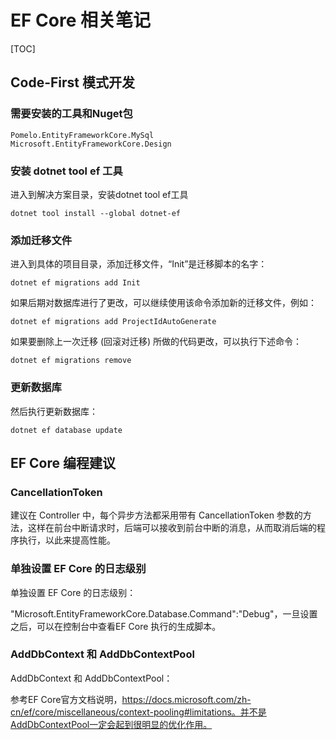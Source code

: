 # EF Core 相关笔记

[TOC]

## Code-First 模式开发

### 需要安装的工具和Nuget包

```
Pomelo.EntityFrameworkCore.MySql
Microsoft.EntityFrameworkCore.Design
```

### 安装 dotnet tool ef 工具

进入到解决方案目录，安装dotnet tool ef工具

```
dotnet tool install --global dotnet-ef
```

### 添加迁移文件

进入到具体的项目目录，添加迁移文件，“Init”是迁移脚本的名字：

```
dotnet ef migrations add Init
```

如果后期对数据库进行了更改，可以继续使用该命令添加新的迁移文件，例如：

```
dotnet ef migrations add ProjectIdAutoGenerate
```

如果要删除上一次迁移 (回滚对迁移) 所做的代码更改，可以执行下述命令：

```
dotnet ef migrations remove
```

### 更新数据库

然后执行更新数据库：

```
dotnet ef database update
```



## EF Core 编程建议

### CancellationToken 

建议在 Controller 中，每个异步方法都采用带有 CancellationToken 参数的方法，这样在前台中断请求时，后端可以接收到前台中断的消息，从而取消后端的程序执行，以此来提高性能。

### 单独设置 EF Core 的日志级别

单独设置 EF Core 的日志级别：

"Microsoft.EntityFrameworkCore.Database.Command":"Debug"，一旦设置之后，可以在控制台中查看EF Core 执行的生成脚本。

### AddDbContext 和 AddDbContextPool

AddDbContext 和 AddDbContextPool：

参考EF Core官方文档说明，https://docs.microsoft.com/zh-cn/ef/core/miscellaneous/context-pooling#limitations。并不是AddDbContextPool一定会起到很明显的优化作用。

